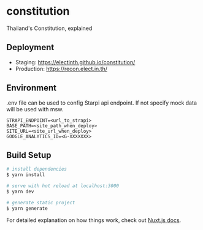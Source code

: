 # constitution

Thailand's Constitution, explained

## Deployment

- Staging: https://electinth.github.io/constitution/
- Production: https://recon.elect.in.th/

## Environment

.env file can be used to config Starpi api endpoint. If not specify mock data will be used with msw.

```
STRAPI_ENDPOINT=<url_to_strapi>
BASE_PATH=<site_path_when_deploy>
SITE_URL=<site_url_when_deploy>
GOOGLE_ANALYTICS_ID=<G-XXXXXXX>
```

## Build Setup

```bash
# install dependencies
$ yarn install

# serve with hot reload at localhost:3000
$ yarn dev

# generate static project
$ yarn generate
```

For detailed explanation on how things work, check out [Nuxt.js docs](https://nuxtjs.org).
